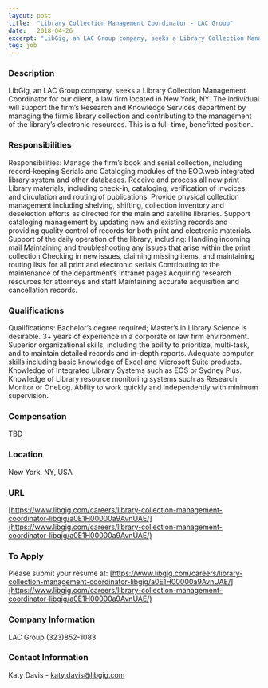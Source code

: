 ```yaml
---
layout: post
title:  "Library Collection Management Coordinator - LAC Group"
date:   2018-04-26
excerpt: "LibGig, an LAC Group company, seeks a Library Collection Management Coordinator for our client, a law firm located in New York, NY. The individual will support the firm’s Research and Knowledge Services department by managing the firm’s library collection and contributing to the management of the library’s electronic resources. This..."
tag: job
---
```


### Description   

LibGig, an LAC Group company, seeks a Library Collection Management Coordinator for our client, a law firm located in New York, NY. The individual will support the firm’s Research and Knowledge Services department by managing the firm’s library collection and contributing to the management of the library’s electronic resources. This is a full-time, benefitted position.


### Responsibilities   

Responsibilities:
Manage the firm’s book and serial collection, including record-keeping Serials and Cataloging modules of the EOD.web integrated library system and other databases.
Receive and process all new print Library materials, including check-in, cataloging, verification of invoices, and circulation and routing of publications.
Provide physical collection management including shelving, shifting, collection inventory and deselection efforts as directed for the main and satellite libraries.
Support cataloging management by updating new and existing records and providing quality control of records for both print and electronic materials.
Support of the daily operation of the library, including:
Handling incoming mail
Maintaining and troubleshooting any issues that arise within the print collection
Checking in new issues, claiming missing items, and maintaining routing lists for all print and electronic serials
Contributing to the maintenance of the department’s Intranet pages
Acquiring research resources for attorneys and staff
Maintaining accurate acquisition and cancellation records.


### Qualifications   

Qualifications:
Bachelor’s degree required; Master’s in Library Science is desirable.
3+ years of experience in a corporate or law firm environment.
Superior organizational skills, including the ability to prioritize, multi-task, and to maintain detailed records and in-depth reports.
Adequate computer skills including basic knowledge of Excel and Microsoft Suite products.
Knowledge of Integrated Library Systems such as EOS or Sydney Plus.
Knowledge of Library resource monitoring systems such as Research Monitor or OneLog.
Ability to work quickly and independently with minimum supervision.


### Compensation   

TBD


### Location   

New York, NY, USA


### URL   

[https://www.libgig.com/careers/library-collection-management-coordinator-libgig/a0E1H00000a9AvnUAE/](https://www.libgig.com/careers/library-collection-management-coordinator-libgig/a0E1H00000a9AvnUAE/)

### To Apply   

Please submit your resume at: [https://www.libgig.com/careers/library-collection-management-coordinator-libgig/a0E1H00000a9AvnUAE/](https://www.libgig.com/careers/library-collection-management-coordinator-libgig/a0E1H00000a9AvnUAE/)


### Company Information   

LAC Group
(323)852-1083


### Contact Information   

Katy Davis - katy.davis@libgig.com


